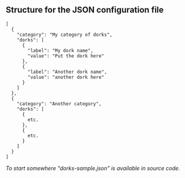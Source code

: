 ## Structure for the JSON configuration file

```
[
  {
    "category": "My category of dorks",
    "dorks": [
      {
        "label": "My dork name",
        "value": "Put the dork here"
      },
      {
        "label": "Another dork name",
        "value": "another dork here"
      }
    ]
  },
  {
    "category": "Another category",
    "dorks": [
      {
        etc.
      },
      {
        etc.
      }
    ]
  }
]
```

*To start somewhere "dorks-sample.json" is available in source code.*
